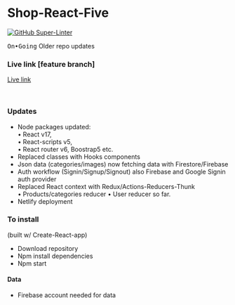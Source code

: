 # Shop-React-Five

[![GitHub Super-Linter](https://github.com/stefan22/shop-react-five/workflows/Lint%20Code%20Base/badge.svg)](https://github.com/marketplace/actions/super-linter) 


<kbd>On•Going</kbd> Older repo updates


### Live link [feature branch]

[Live link](https://beamish-cannoli-0021aa.netlify.app/)






<br />

### Updates

- Node packages updated:     
     • React v17,       
     • React-scripts v5,        
     • React router v6, Boostrap5 etc.    
- Replaced classes with Hooks components    
- Json data (categories/images) now fetching data with Firestore/Firebase     
- Auth workflow (Signin/Signup/Signout) also Firebase and Google Signin auth provider     
- Replaced React context with Redux/Actions-Reducers-Thunk       
  • Products/categories reducer
  • User reducer so far.    
- Netlify deployment


### To install 
(built w/ Create-React-app)

- Download repository
- Npm install dependencies
- Npm start

#### Data

- Firebase account needed for data





